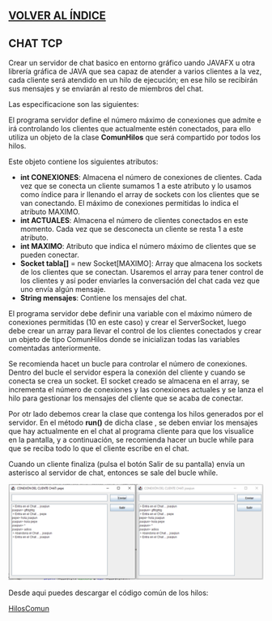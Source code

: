 [VOLVER AL ÍNDICE](I.INDICE.md)
-- 

## CHAT TCP
Crear un servidor de chat basico en entorno gráfico uando JAVAFX u otra librería gráfica de JAVA que sea capaz de atender a varios clientes a la vez, cada cliente será atendido en un hilo de ejecución; en ese hilo se recibirán sus mensajes y se enviarán al resto de miembros del chat.

Las especificacione son las siguientes:

El programa servidor define el número máximo de conexiones que admite e irá controlando los clientes que actualmente estén conectados, para ello utiliza un objeto de la clase **ComunHilos** que será compartido por todos los hilos. 

Este objeto contiene los siguientes atributos:
* **int CONEXIONES**: Almacena el número de conexiones de clientes. Cada vez que se conecta un cliente sumamos 1 a este atributo y lo usamos como índice para ir llenando el array de sockets con los clientes que se van conectando. El máximo de conexiones permitidas lo indica el atributo MAXIMO.
* **int ACTUALES**: Almacena el número de clientes conectados en este momento. Cada vez que se desconecta un cliente se resta 1 a este atributo.
* **int MAXIMO**: Atributo que indica el número máximo de clientes que se pueden conectar.
* **Socket tabla[]** = new Socket[MAXIMO]: Array que almacena los sockets de los clientes que se conectan. Usaremos el array para tener control de los clientes y así poder enviarles la conversación del chat cada vez que uno envía algún mensaje.
* **String mensajes**: Contiene los mensajes del chat.

El programa servidor debe definir una variable con el máximo número de conexiones permitidas (10 en este caso) y crear el ServerSocket, luego debe crear un array para llevar el control de los clientes conectados y crear un objeto de tipo ComunHilos donde se inicializan todas las variables comentadas anteriormente. 

Se recomienda hacet un bucle para controlar el número de  conexiones. Dentro del bucle el servidor espera la conexión del cliente y cuando se conecta se crea un socket. El socket creado se almacena en el array, se incrementa el número de conexiones y las conexiones actuales y se lanza el hilo para gestionar los mensajes del cliente que se acaba de conectar.

Por otr lado debemos crear la clase que contenga los hilos generados por el servidor. En el método **run()** de dicha clase , se deben enviar los mensajes que hay actualmente en el chat al programa cliente para que los visualice en la pantalla, y a continuación, se recomienda hacer un bucle while para que se reciba todo lo que el cliente escribe en el chat.

Cuando un cliente finaliza (pulsa el botón Salir de su pantalla) envía un asterisco al servidor de chat, entonces se sale del bucle while.

![IMAGENES/ea990fab4203c6b091ba9c2b01f1364d.png](IMAGENES/ea990fab4203c6b091ba9c2b01f1364d.png)

Desde aqui puedes descargar el código común de los hilos:

[HilosComun](CODIGO/HilosComun.java)

